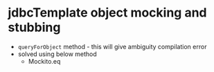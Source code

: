 # jdbcTemplate object mocking and stubbing
* `queryForObject` method - this will give ambiguity compilation error
* solved using below method
	* Mockito.eq